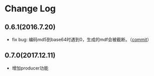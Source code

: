 # Change Log
## 0.6.1(2016.7.20)
- fix bug: 编码md5到base64时遇到0，生成的mdf会被截断。（[commit](https://github.com/aliyun/aliyun-log-c-sdk/commit/286cbebb19084fcf620cf8ffa4fb860721544e76)）

## 0.7.0(2017.12.11)
- 增加producer功能
